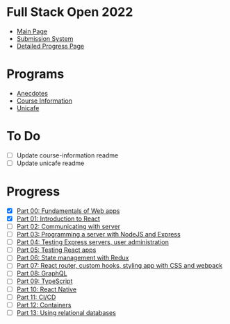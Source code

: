# Full Stack Open 2022
- [Main Page](https://fullstackopen.com/en/)
- [Submission System](https://studies.cs.helsinki.fi/stats/)
- [Detailed Progress Page](https://github.com/dominickdechristofaro/full-stack-open-2022/tree/main/resources)

# Programs
- [Anecdotes](https://github.com/dominickdechristofaro/full-stack-open-2022/tree/main/projects/anecdotes)
- [Course Information](https://github.com/dominickdechristofaro/full-stack-open-2022/tree/main/projects/course-information)
- [Unicafe](https://github.com/dominickdechristofaro/full-stack-open-2022/tree/main/projects/unicafe)

# To Do
- [ ] Update course-information readme
- [ ] Update unicafe readme

# Progress
- [X] [Part 00: Fundamentals of Web apps](https://fullstackopen.com/en/part0)
- [X] [Part 01: Introduction to React](https://fullstackopen.com/en/part1)
- [ ] [Part 02: Communicating with server](https://fullstackopen.com/en/part2)
- [ ] [Part 03: Programming a server with NodeJS and Express](https://fullstackopen.com/en/part3)
- [ ] [Part 04: Testing Express servers, user administration](https://fullstackopen.com/en/part4)
- [ ] [Part 05: Testing React apps](https://fullstackopen.com/en/part5)
- [ ] [Part 06: State management with Redux](https://fullstackopen.com/en/part6)
- [ ] [Part 07: React router, custom hooks, styling app with CSS and webpack](https://fullstackopen.com/en/part7)
- [ ] [Part 08: GraphQL](https://fullstackopen.com/en/part8)
- [ ] [Part 09: TypeScript](https://fullstackopen.com/en/part9)
- [ ] [Part 10: React Native](https://fullstackopen.com/en/part10)
- [ ] [Part 11: CI/CD](https://fullstackopen.com/en/part11)
- [ ] [Part 12: Containers](https://fullstackopen.com/en/part12)
- [ ] [Part 13: Using relational databases](https://fullstackopen.com/en/part13)